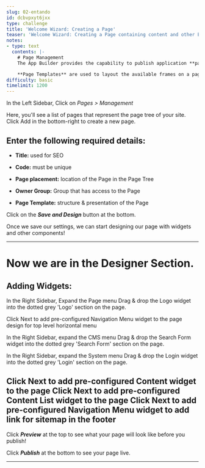 ```yaml
---
slug: 02-entando
id: dcbvpxyt6jxx
type: challenge
title: 'Welcome Wizard: Creating a Page'
teaser: 'Welcome Wizard: Creating a Page containing content and other Entando components'
notes:
- type: text
  contents: |-
    # Page Management
    The App Builder provides the capability to publish application **pages** containing content as well as other Entando components.

    **Page Templates** are used to layout the available frames on a page
difficulty: basic
timelimit: 1200
---
```

In the Left Sidebar, Click on *Pages > Management*

Here, you'll see a list of pages that represent the page tree of your site.
Click Add in the bottom-right to create a new page.

## Enter the following required details:

- **Title:** used for SEO

- **Code:** must be unique

- **Page placement:** location of the Page in the Page Tree

- **Owner Group:** Group that has access to the Page

- **Page Template:** structure & presentation of the Page


Click on the ***Save and Design*** button at the bottom.

Once we save our settings, we can start designing our page with widgets and other components!

---

# Now we are in the Designer Section.

## Adding Widgets:

In the Right Sidebar, Expand the Page menu
Drag & drop the Logo widget into the dotted grey 'Logo' section on the page.

Click Next to add pre-configured Navigation Menu widget to the page design for top level horizontal menu

In the Right Sidebar, expand the CMS menu
Drag & drop the Search Form widget into the dotted grey 'Search Form' section on the page.

In the Right Sidebar, expand the System menu
Drag & drop the Login widget into the dotted grey 'Login' section on the page.

Click Next to add pre-configured Content widget to the page
Click Next to add pre-configured Content List widget to the page
Click Next to add pre-configured Navigation Menu widget to add link for sitemap in the footer
---

Click ***Preview*** at the top to see what your page will look like before you publish!

Click ***Publish*** at the bottom to see your page live.

---